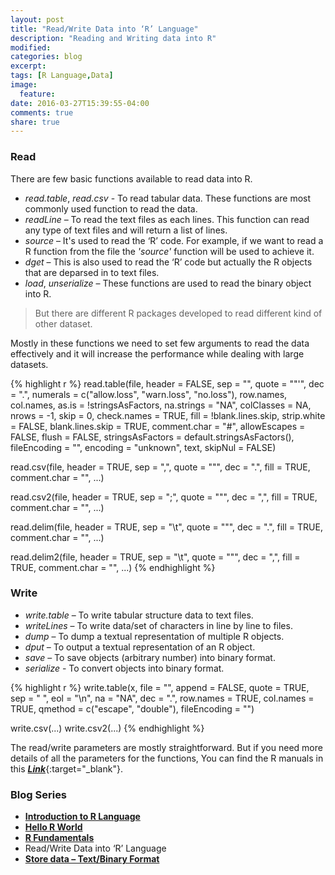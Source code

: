 ```yaml
---
layout: post
title: "Read/Write Data into ‘R’ Language"
description: "Reading and Writing data into R"
modified:
categories: blog
excerpt:
tags: [R Language,Data]
image:
  feature:
date: 2016-03-27T15:39:55-04:00
comments: true
share: true
---
```


### Read 

There are few basic functions available to read data into R.

* _read.table_, _read.csv_ - To read tabular data. These functions are most commonly used function to read the data.
* _readLine_ – To read the text files as each lines. This function can read any type of text files and will return a list of lines.
* _source_ – It's used to read the ‘R’ code. For example, if we want to read a R function from the file the _'source'_ function will be used to achieve it.
* _dget_ – This is also used to read the ‘R’ code but actually the R objects that are deparsed in to text files.  
* _load_, _unserialize_ – These functions are used to read the binary object into R.

> But there are different R packages developed to read different kind of other dataset. 

Mostly in these functions we need to set few arguments to read the data effectively and it will increase the performance while dealing with large datasets.

{% highlight r %}
read.table(file, header = FALSE, sep = "", quote = "\"'",
           dec = ".", numerals = c("allow.loss", "warn.loss", "no.loss"),
           row.names, col.names, as.is = !stringsAsFactors,
           na.strings = "NA", colClasses = NA, nrows = -1,
           skip = 0, check.names = TRUE, fill = !blank.lines.skip,
           strip.white = FALSE, blank.lines.skip = TRUE,
           comment.char = "#",
           allowEscapes = FALSE, flush = FALSE,
           stringsAsFactors = default.stringsAsFactors(),
           fileEncoding = "", encoding = "unknown", text, skipNul = FALSE)

read.csv(file, header = TRUE, sep = ",", quote = "\"",
         dec = ".", fill = TRUE, comment.char = "", ...)

read.csv2(file, header = TRUE, sep = ";", quote = "\"",
          dec = ",", fill = TRUE, comment.char = "", ...)

read.delim(file, header = TRUE, sep = "\t", quote = "\"",
           dec = ".", fill = TRUE, comment.char = "", ...)

read.delim2(file, header = TRUE, sep = "\t", quote = "\"",
            dec = ",", fill = TRUE, comment.char = "", ...)
{% endhighlight %}

### Write

* _write.table_ – To write tabular structure data to text files.
* _writeLines_ – To write data/set of characters in line by line to files.
* _dump_ – To dump a textual representation of multiple R objects.
* _dput_ – To output a textual representation of an R object.
* _save_ – To save objects (arbitrary number) into binary format.
* _serialize_ -  To convert objects into binary format.

{% highlight r %}
write.table(x, file = "", append = FALSE, quote = TRUE, sep = " ",
            eol = "\n", na = "NA", dec = ".", row.names = TRUE,
            col.names = TRUE, qmethod = c("escape", "double"),
            fileEncoding = "")

write.csv(...)
write.csv2(...)
{% endhighlight %}

The read/write parameters are mostly straightforward. But if you need more details of all the parameters for the functions, You can find the R manuals in this [**_Link_**](https://stat.ethz.ch/R-manual/R-devel/library/utils/html/){:target="_blank"}. 

### Blog Series
* [**Introduction to R Language**](/articles/introduction-to-r-language/)
* [**Hello R World**](/blog/hello-r-world/)
* [**R Fundamentals**](/blog/r-fundamentals/)
* Read/Write Data into ‘R’ Language
* [**Store data – Text/Binary Format**](/blog/store-data/)